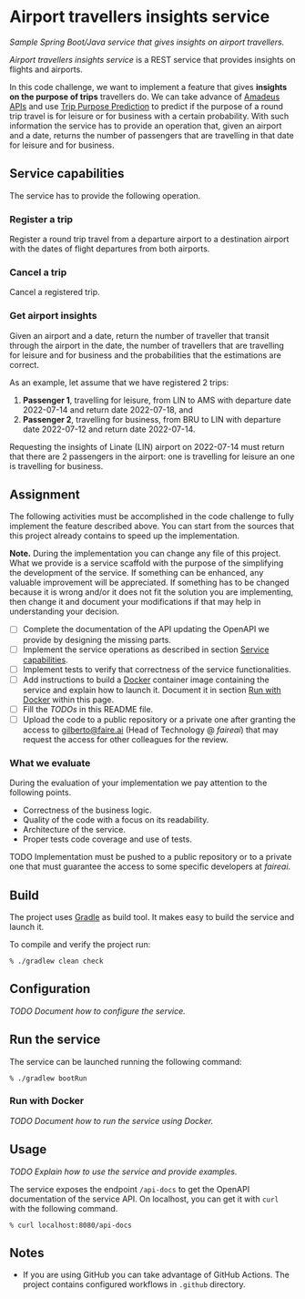 # Airport travellers insights service

*Sample Spring Boot/Java service that gives insights on airport travellers.*

*Airport travellers insights service* is a REST service that provides insights
on flights and airports.

In this code challenge, we want to implement a feature that gives **insights on
the purpose of trips** travellers do.
We can take advance of [Amadeus APIs](https://developers.amadeus.com/) and use
[Trip Purpose Prediction](https://developers.amadeus.com/self-service/category/trip/api-doc/trip-purpose-prediction/api-reference)
to predict if the purpose of a round trip travel is for leisure or for business
with a certain probability.
With such information the service has to provide an operation that, given an
airport and a date, returns the number of passengers that are travelling in that
date for leisure and for business.

## Service capabilities

The service has to provide the following operation. 

### Register a trip

Register a round trip travel from a departure airport to a destination airport
with the dates of flight departures from both airports. 

### Cancel a trip

Cancel a registered trip.

### Get airport insights

Given an airport and a date, return the number of traveller that transit through
the airport in the date, the number of travellers that are travelling for
leisure and for business and the probabilities that the estimations are correct.

As an example, let assume that we have registered 2 trips:

1. **Passenger 1**, travelling for leisure, from LIN to AMS with departure date
   2022-07-14 and return date 2022-07-18, and
2. **Passenger 2**, travelling for business, from BRU to LIN with departure date
   2022-07-12 and return date 2022-07-14.

Requesting the insights of Linate (LIN) airport on 2022-07-14 must return that
there are 2 passengers in the airport: one is travelling for leisure an one is
travelling for business.

## Assignment

The following activities must be accomplished in the code challenge to fully
implement the feature described above.
You can start from the sources that this project already contains to speed up
the implementation.

**Note.** During the implementation you can change any file of this project.
What we provide is a service scaffold with the purpose of the simplifying the
development of the service.
If something can be enhanced, any valuable improvement will be appreciated.
If something has to be changed because it is wrong and/or it does not fit the
solution you are implementing, then change it and document your modifications if
that may help in understanding your decision.

- [ ] Complete the documentation of the API updating the OpenAPI we provide by
      designing the missing parts.
- [ ] Implement the service operations as described in section
      [Service capabilities](#service-capabilities).
- [ ] Implement tests to verify that correctness of the service functionalities.
- [ ] Add instructions to build a [Docker](https://www.docker.com/) container
      image containing the service and explain how to launch it.
      Document it in section [Run with Docker](#run-with-docker) within this
      page.
- [ ] Fill the *TODOs* in this README file.
- [ ] Upload the code to a public repository or a private one after granting the
      access to [gilberto@faire.ai](mailto:gilberto@faire.ai) (Head of
      Technology @ *faireai*) that may request the access for other colleagues
      for the review.

### What we evaluate

During the evaluation of your implementation we pay attention to the following
points.

- Correctness of the business logic.
- Quality of the code with a focus on its readability.
- Architecture of the service.
- Proper tests code coverage and use of tests.

TODO Implementation must be pushed to a public repository or to a private one
that must guarantee the access to some specific developers at *faireai*.

## Build

The project uses [Gradle](https://gradle.org/) as build tool.
It makes easy to build the service and launch it.

To compile and verify the project run:

```shell
% ./gradlew clean check
```

## Configuration

*TODO Document how to configure the service.*

## Run the service

The service can be launched running the following command:

```shell
% ./gradlew bootRun
```

### Run with Docker

*TODO Document how to run the service using Docker.*

## Usage

*TODO Explain how to use the service and provide examples.*

The service exposes the endpoint `/api-docs` to get the OpenAPI documentation
of the service API.
On localhost, you can get it with `curl` with the following command.

```shell
% curl localhost:8080/api-docs
```

## Notes

- If you are using GitHub you can take advantage of GitHub Actions.
  The project contains configured workflows in `.github` directory. 
